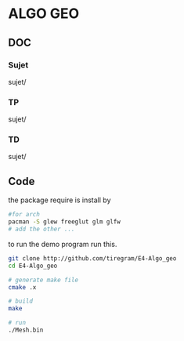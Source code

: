 # ALGO GEO



## DOC
### Sujet
sujet/
### TP
sujet/
### TD
sujet/

## Code

the package require is install by 

```bash
#for arch
pacman -S glew freeglut glm glfw
# add the other ...

```

to run the demo program run this.

```bash
git clone http://github.com/tiregram/E4-Algo_geo
cd E4-Algo_geo

# generate make file
cmake .x

# build
make

# run
./Mesh.bin
```

